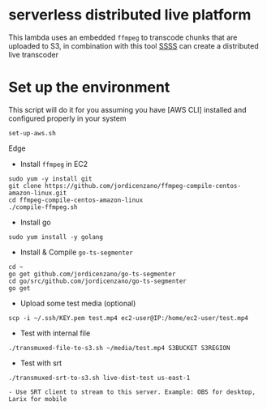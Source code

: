 # serverless distributed live platform

This lambda uses an embedded `ffmpeg` to transcode chunks that are uploaded to S3, in combination with this tool [SSSS]() can create a distributed live transcoder


# Set up the environment
This script will do it for you assuming you have [AWS CLI] installed and configured properly in your system

```
set-up-aws.sh
```


Edge

- Install `ffmpeg` in EC2
```
sudo yum -y install git
git clone https://github.com/jordicenzano/ffmpeg-compile-centos-amazon-linux.git
cd ffmpeg-compile-centos-amazon-linux
./compile-ffmpeg.sh
```

- Install go
```
sudo yum install -y golang
```

- Install & Compile `go-ts-segmenter`
```
cd ~
go get github.com/jordicenzano/go-ts-segmenter
cd go/src/github.com/jordicenzano/go-ts-segmenter
go get

```

- Upload some test media (optional)
```
scp -i ~/.ssh/KEY.pem test.mp4 ec2-user@IP:/home/ec2-user/test.mp4
```

- Test with internal file
```
./transmuxed-file-to-s3.sh ~/media/test.mp4 S3BUCKET S3REGION
```

- Test with srt
```
./transmuxed-srt-to-s3.sh live-dist-test us-east-1
```
    - Use SRT client to stream to this server. Example: OBS for desktop, Larix for mobile